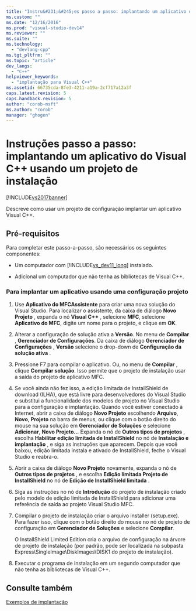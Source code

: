 ```yaml
---
title: "Instru&#231;&#245;es passo a passo: implantando um aplicativo do Visual C++ usando um projeto de instala&#231;&#227;o | Microsoft Docs"
ms.custom: ""
ms.date: "12/16/2016"
ms.prod: "visual-studio-dev14"
ms.reviewer: ""
ms.suite: ""
ms.technology: 
  - "devlang-cpp"
ms.tgt_pltfrm: ""
ms.topic: "article"
dev_langs: 
  - "C++"
helpviewer_keywords: 
  - "implantação para Visual C++"
ms.assetid: 66735cda-8fe3-4211-a19a-2cf717a12a3f
caps.latest.revision: 5
caps.handback.revision: 5
author: "corob-msft"
ms.author: "corob"
manager: "ghogen"
---
```

# Instru&#231;&#245;es passo a passo: implantando um aplicativo do Visual C++ usando um projeto de instala&#231;&#227;o
[!INCLUDE[vs2017banner](../assembler/inline/includes/vs2017banner.md)]

Descreve como usar um projeto de configuração implantar um aplicativo Visual C\+\+.  
  
## Pré-requisitos  
 Para completar este passo\-a\-passo, são necessários os seguintes componentes:  
  
-   Um computador com [!INCLUDE[vs_dev11_long](../build/includes/vs_dev11_long_md.md)] instalado.  
  
-   Adicional um computador que não tenha as bibliotecas de Visual C\+\+.  
  
### Para implantar um aplicativo usando uma configuração projeto  
  
1.  Use **Aplicativo do MFCAssistente** para criar uma nova solução do Visual Studio.  Para localizar o assistente, da caixa de diálogo **Novo Projeto** , expanda o nó **Visual C\+\+** , selecione **MFC**, selecione **Aplicativo do MFC**, digite um nome para o projeto, e clique em **OK**.  
  
2.  Alterar a configuração de solução ativa a **Versão**.  No menu de **Compilar** , **Gerenciador de Configurações**.  Da caixa de diálogo **Gerenciador de Configurações** , **Versão** selecione o drop\-down de **Configuração da solução ativa** .  
  
3.  Pressione F7 para compilar o aplicativo.  Ou, no menu de **Compilar** , clique **Compilar solução**.  Isso permite que o projeto de instalação usar a saída do projeto de aplicativo MFC.  
  
4.  Se você ainda não fez isso, a edição limitada de InstallShield de download \(ILHA\), que está livre para desenvolvedores do Visual Studio e substitui a funcionalidade dos modelos de projeto no Visual Studio para a configuração e implantação.  Quando você estiver conectado à Internet, abrir a caixa de diálogo **Novo Projeto** escolhendo **Arquivo**, **Novo**, **Projeto** na barra de menus, ou clique com o botão direito do mouse na sua solução em **Gerenciador de Soluções** e selecione **Adicionar**, **Novo Projeto...** Expanda o nó de **Outros tipos de projetos** , escolha **Habilitar edição limitada de InstallShield** no nó de **Instalação e implantação** , e siga as instruções que aparecem.  Depois que você baixou, edição limitada instala e ativado de InstallShield, feche o Visual Studio e reabra\-o.  
  
5.  Abrir a caixa de diálogo **Novo Projeto** novamente, expanda o nó de **Outros tipos de projetos** , e escolha **Edição limitada Projeto de InstallShield** no nó de **Edição de InstallShield limitada** .  
  
6.  Siga as instruções no nó de **Introdução** do projeto de instalação criado pelo modelo de edição limitada de InstallShield para adicionar uma referência de saída ao projeto Visual Studio MFC.  
  
7.  Compilar o projeto de instalação criar o arquivo installer \(setup.exe\).  Para fazer isso, clique com o botão direito do mouse no nó de projeto de configuração em **Gerenciador de Soluções** e selecione **Compilar**.  
  
     O InstallShield Limited Edition cria o arquivo de configuração na árvore de projeto de instalação \(por padrão, pode ser localizada na subpasta Express\\SingleImage\\DiskImages\\DISK1 do projeto de instalação\).  
  
8.  Executar o programa de instalação em um segundo computador que não tenha as bibliotecas de Visual C\+\+.  
  
## Consulte também  
 [Exemplos de implantação](../ide/deployment-examples.md)